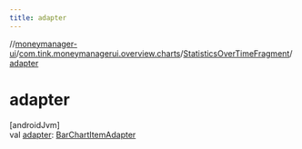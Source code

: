 ```yaml
---
title: adapter
---
```

//[moneymanager-ui](../../../index.html)/[com.tink.moneymanagerui.overview.charts](../index.html)/[StatisticsOverTimeFragment](index.html)/[adapter](adapter.html)



# adapter



[androidJvm]\
val [adapter](adapter.html): [BarChartItemAdapter](../-bar-chart-item-adapter/index.html)




